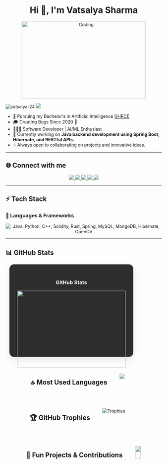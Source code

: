 <h1 align="center">Hi 👋, I'm Vatsalya Sharma</h1>

<p align="center">
  <img src="https://media.giphy.com/media/MFabj1E9mgUsqwVWHu/giphy.gif" width="400" height="250" alt="Coding" />
</p>

<p align="left"> 
  <img src="https://komarev.com/ghpvc/?username=vatsalya-24&label=Profile%20views&color=0e75b6&style=flat" alt="vatsalya-24" />
  <img src="https://img.shields.io/github/followers/vatsalya-24?label=Followers&style=social" />
</p>

- 📖 Pursuing my Bachelor's in Artificial Intelligence [GHRCE](https://ghrce.raisoni.net/)
- 🎓 Creating Bugs Since 2020 🐞
- 🧑🏻‍💻 Software Developer | AI/ML Enthusiast
- 🌱 Currently working on **Java backend development using Spring Boot, Hibernate, and RESTful APIs.**
- 💡 Always open to collaborating on projects and innovative ideas.

---
## 🌐 Connect with me
<p align="center">
  <a href="https://www.linkedin.com/in/vatsalya-sharma-29819822a/">
    <img src="https://img.shields.io/badge/LinkedIn-0077B5?style=for-the-badge&logo=linkedin&logoColor=white" />
  </a>
  <a href="https://instagram.com/__vatsalya__sharma?igshid=YmMyMTA2M2Y=">
    <img src="https://img.shields.io/badge/Instagram-%23E4405F.svg?style=for-the-badge&logo=Instagram&logoColor=white" />
  </a>
  <a href="https://medium.com/@svatsalya604">
    <img src="https://img.shields.io/badge/Medium-12100E?style=for-the-badge&logo=medium&logoColor=white" />
  </a>
  <a href="https://github.com/vatsalya-24">
    <img src="https://img.shields.io/badge/GitHub-181717?style=for-the-badge&logo=github&logoColor=white" />
  </a>
  <a href="mailto:vatsalyasharma24@gmail.com">
    <img src="https://img.shields.io/badge/Gmail-D14836?style=for-the-badge&logo=gmail&logoColor=white" />
  </a>
</p>

---
## ⚡ Tech Stack
### 🚀 Languages & Frameworks
<p align="center">
  <img src="https://skillicons.dev/icons?i=java,python,cpp,solidity,rust,spring,mysql,mongodb,hibernate,opencv" title="Java, Python, C++, Solidity, Rust, Spring, MySQL, MongoDB, Hibernate, OpenCV" />
</p>

---
## 📊 GitHub Stats

<p align="center">
  <div style="display: flex; justify-content: center; gap: 40px; flex-wrap: wrap;">
    <!-- GitHub Stats Card -->
    <div style="background-color: #2d2d2d; border-radius: 15px; padding: 25px; width: 350px; box-shadow: 0 8px 20px rgba(0, 0, 0, 0.1); color: white; text-align: center;">
      <h3>GitHub Stats</h3>
      <img src="https://github-readme-stats.vercel.app/api?username=vatsalya-24&theme=tokyonight&show_icons=true&count_private=true&hide_border=true&bg_color=2d2d2d&title_color=ff79c6&icon_color=ff79c6" width="100%" />
  
    <div style="background-color: #2d2d2d; border-radius: 15px; padding: 25px; width: 350px; box-shadow: 0 8px 20px rgba(0, 0, 0, 0.1); color: white; text-align: center;">
      <h3>Streak Stats</h3>
      <img src="https://github-readme-streak-stats.herokuapp.com/?user=vatsalya-24&hide_border=true&theme=tokyonight&border_radius=15&background=2d2d2d&stroke=ff79c6&ring=ff79c6" width="100%" />
    </div>
  </div>
</p>

---
## 🔝 Most Used Languages
<p align="center">
  <img src="https://github-readme-stats.vercel.app/api/top-langs/?username=vatsalya-24&layout=compact&theme=radical&hide_border=true" />
</p>

---
## 🏆 GitHub Trophies
<p align="center">
  <img src="https://github-profile-trophy.vercel.app/?username=vatsalya-24&theme=darkhub&column=7" alt="Trophies" />
</p>

---
## 🚀 Fun Projects & Contributions
<p align="center">
  <img src="https://github-readme-activity-graph.vercel.app/graph?username=vatsalya-24&theme=react-dark" width="95%" />
</p>



